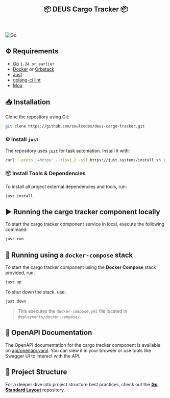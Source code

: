 <div align="center" style="text-align: center; padding: 20px">
    <h2>📦 DEUS Cargo Tracker 📦</h2>
</div>

![Go](https://img.shields.io/badge/Go-1.24.1-blue.svg?style=for-the-badge)

## ⚙️ Requirements

- [Go](https://golang.org/doc/install) `1.24 or earlier`
- [Docker](https://docs.docker.com/get-docker/) or [Orbstack](https://orbstack.dev/download)
- [Just](https://github.com/casey/just#installation)
- [golang-ci lint](https://github.com/golangci/golangci-lint)
- [Moq](https://github.com/matryer/moq)

## 📥 Installation

Clone the repository using Git:

```bash
git clone https://github.com/soulcodex/deus-cargo-tracker.git
```

### ⚙️ Install `just`

The repository uses [`just`](https://github.com/casey/just) for task automation. Install it with:

```bash
curl --proto '=https' --tlsv1.2 -sSf https://just.systems/install.sh | sudo bash -s -- --to /usr/local/bin
```

### 📦 Install Tools & Dependencies

To install all project external dependencies and tools, run:

```bash
just install
```

## ▶️ Running the cargo tracker component locally

To start the cargo tracker component service in local, execute the following command:

```bash
just run
```

## 🐳 Running using a `docker-compose` stack

To start the cargo tracker component using the **Docker Compose** stack provided, run:

```bash
just up
```

To shut down the stack, use:

```bash
just down
```

> This executes the `docker-compose.yml` file located in `deployments/docker-compose/`.

## 📃 OpenAPI Documentation

The OpenAPI documentation for the cargo tracker component is available on [api/openapi.yaml](api/openapi.yaml). You
can view it in your browser or use tools like Swagger UI to interact with the API.

## 📁 Project Structure

For a deeper dive into project structure best practices, check out the
**[Go Standard Layout](https://github.com/golang-standards/project-layout)** repository.
